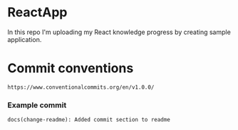 # ReactApp
In this repo I'm uploading my React knowledge progress by creating sample application.

# Commit conventions

`https://www.conventionalcommits.org/en/v1.0.0/`

### Example commit

`docs(change-readme): Added commit section to readme`